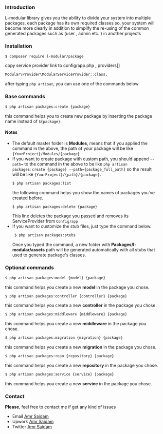 ### Introduction
L-modular library gives you the ability to divide your system into multiple packages,
each package has its own required classes
so, your system will become more clearly
in addition to simplify the re-using of the common generated packages such as (user , admin etc. ) in another projects

### Installation

```sh
$ composer require l-modular/package
```
copy service provider link to config/app.php , providers[]

```sh
Modular\Provider\ModularServiceProvider::class,
```
after typing `php artisan`, you can use one of the commands below 
### Base commands
```sh
$ php artisan packages:create {package}
```
this command helps you to create new package by inserting the package name instead  of 
`${package}`.<br/>
#### Notes
- The default master folder is **Modules**, means that if you applied the command in the above, 
the path of your package will be like `{YourProject}/Modules/{package}`
- If you want to create package with custom path, you should append `--path=` to the command in the above
to be like `php artisan packages:create {package} --path={package_full_path}` so the result 
will be like `{YourProject}/{path}/{package}`.
    ```sh
    $ php artisan packages:list 
    ```
    the following command helps you show the names of packages you've created before.
    ```sh
    $ php artisan packages:delete {package}
    ```
    This line deletes the package you passed and removes its ServiceProvider from `Config/app`
- If you want to customize the stub files, just type the command below.
    ```sh
     $ php artisan packages:stubs
    ```
   Once you typed the command, a new folder with **Packages/l-modular/assets** path will be generated 
   automatically with all stubs that used to generate package's classes.
  
 ### Optional commands
 ```sh
 $ php artisan packages:model {model} {package}
 ```
 this command helps you create a new **model** in the package you chose.
  ```sh
  $ php artisan packages:controller {controller} {package}
  ```
  this command helps you create a new **controller** in the package you chose.
   ```sh
   $ php artisan packages:middleware {middleware} {package}
   ```
   this command helps you create a new **middleware** in the package you chose.
   ```sh
   $ php artisan packages:migration {migration} {package}
   ```
   this command helps you create a new **migration** in the package you chose.
   ```sh
   $ php artisan packages:repo {repository} {package}
   ```
   this command helps you create a new **repository** in the package you chose.
   ```sh
   $ php artisan packages:service {service} {package}
   ```
   this command helps you create a new **service** in the package you chose.
   
### Contact 
**Please**, feel free to contact me if get any kind of issues
 - Email [Amr Saidam](mailto:amr.saidam.94@gmail.com)
 - Upwork [Amr Saidam](https://www.upwork.com/freelancers/~01b9c72b9a4f1f9cfd)
 - Twitter [Amr Saidam](https://twitter.com/Amr_Saidam)
 